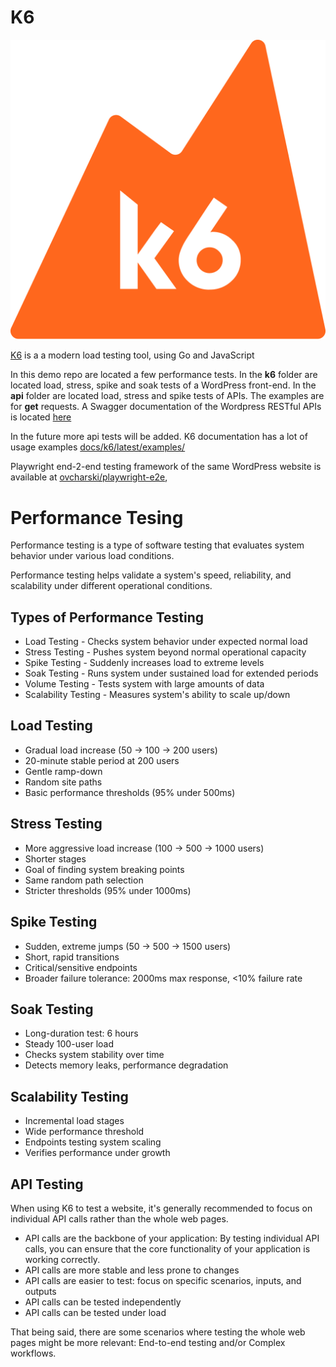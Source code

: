 # K6

[![N|Solid](https://raw.githubusercontent.com/grafana/k6/master/assets/logo.svg)](https://k6.io/)

[K6](https://k6.io/) is a a modern load testing tool, using Go and JavaScript

In this demo repo are located a few performance tests. In the **k6** folder are located load, stress, spike and soak tests of a WordPress front-end. 
In the **api** folder are located load, stress and spike tests of APIs. The examples are for **get** requests.
A Swagger documentation of the Wordpress RESTful APIs is located  [here](https://ovcharski.com/shop/rest-api/docs/)

In the future more api tests will be added. K6 documentation has a lot of usage examples [docs/k6/latest/examples/](https://grafana.com/docs/k6/latest/examples/)

Playwright end-2-end testing framework of the same WordPress website is available at [ovcharski/playwright-e2e](https://github.com/ovcharski/playwright-e2e/),

# Performance Tesing

Performance testing is a type of software testing that evaluates system behavior under various load conditions.

Performance testing helps validate a system's speed, reliability, and scalability under different operational conditions.

## Types of Performance Testing

- Load Testing - Checks system behavior under expected normal load
- Stress Testing - Pushes system beyond normal operational capacity
- Spike Testing - Suddenly increases load to extreme levels
- Soak Testing - Runs system under sustained load for extended periods
- Volume Testing - Tests system with large amounts of data
- Scalability Testing - Measures system's ability to scale up/down

## Load Testing
- Gradual load increase (50 → 100 → 200 users)
- 20-minute stable period at 200 users
- Gentle ramp-down
- Random site paths
- Basic performance thresholds (95% under 500ms)

## Stress Testing
- More aggressive load increase (100 → 500 → 1000 users)
- Shorter stages
- Goal of finding system breaking points
- Same random path selection
- Stricter thresholds (95% under 1000ms)

## Spike Testing
- Sudden, extreme jumps (50 → 500 → 1500 users)
- Short, rapid transitions
- Critical/sensitive endpoints
- Broader failure tolerance: 2000ms max response, <10% failure rate

## Soak Testing

- Long-duration test: 6 hours
- Steady 100-user load
- Checks system stability over time
- Detects memory leaks, performance degradation

## Scalability Testing

- Incremental load stages
- Wide performance threshold
- Endpoints testing system scaling
- Verifies performance under growth

## API Testing

When using K6 to test a website, it's generally recommended to focus on individual API calls rather than the whole web pages. 

- API calls are the backbone of your application: By testing individual API calls, you can ensure that the core functionality of your application is working correctly.
- API calls are more stable and less prone to changes
- API calls are easier to test: focus on specific scenarios, inputs, and outputs
- API calls can be tested independently
- API calls can be tested under load

That being said, there are some scenarios where testing the whole web pages might be more relevant: End-to-end testing and/or Complex workflows.


